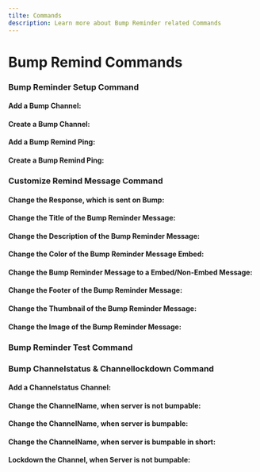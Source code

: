 ```yaml
---
tilte: Commands
description: Learn more about Bump Reminder related Commands
---
```

# Bump Remind Commands

### Bump Reminder Setup Command
#### Add a Bump Channel:
<command message = "%setup add #channel" slash = "/bump setup channel [channel]" description="Add a Bump Channel, where the Bump Remind Message will be sent." permissions="MANAGE_SERVER"/>

#### Create a Bump Channel:
<command message = "%setup create" slash = "Non Exist" description="Creates a Bump Channel, where the Bump Remind Message will be sent." permissions="MANAGE_SERVER"/>

#### Add a Bump Remind Ping:
<command message = "%setup ping @role" slash = "/bump setup ping [role]" description="Add a Bump Remind Ping, which will pinged on the Bump Remind Message." permissions="MANAGE_SERVER"/>

#### Create a Bump Remind Ping:
<command message = "%setup ping create" slash = "Non Exist" description="Creates a Bump Remind Ping, which will pinged on the Bump Remind Message." permissions="MANAGE_SERVER"/>

### Customize Remind Message Command

#### Change the Response, which is sent on Bump:
<command message = "%custom response <message>" slash = "/bump message response [message]" description="Sets the Message,which is sent on Bump" permissions="MANAGE_SERVER"/>

#### Change the Title of the Bump Reminder Message:
<command message = "%custom title <message>" slash = "/bump message title [message]" description="Sets the Title of the Embed, which is sent on the Bump Reminder Message" permissions="MANAGE_SERVER"/>

#### Change the Description of the Bump Reminder Message:
<command message = "%custom desc <message>" slash = "/bump message desc [message]" description="Sets the Description of the Embed, which is sent on the Bump Reminder Message" permissions="MANAGE_SERVER"/>

#### Change the Color of the Bump Reminder Message Embed:
<command message = "%custom color <hexcolor>" slash = "/bump message color [hexcolor]" description="Sets the Color of the Embed, which is sent on the Bump Reminder Embed Message" permissions="MANAGE_SERVER"/>

#### Change the Bump Reminder Message to a Embed/Non-Embed Message:
<command message = "%custom embed yes/no" slash = "/bump message embed [status]" description="Disables or Enables Embed Mode on the Bump Remind Message" permissions="MANAGE_SERVER"/>

#### Change the Footer of the Bump Reminder Message:
<command message = "%custom footer <message>" slash = "/bump message footer [message]" description="Sets the Footer of the Embed, which is sent on the Bump Reminder Message" permissions="MANAGE_SERVER" premium='true'/>

#### Change the Thumbnail of the Bump Reminder Message:
<command message = "%custom thumb <image-link>" slash = "/bump message thumbnail [image-link]" description="Sets the Thumbnail of the Embed, which is sent on the Bump Reminder Message" permissions="MANAGE_SERVER" premium='true'/>

#### Change the Image of the Bump Reminder Message:
<command message = "%custom image <image-link>" slash = "/bump message image [image-link]" description="Sets the Image of the Embed, which is sent on the Bump Reminder Message" permissions="MANAGE_SERVER" premium='true'/>

### Bump Reminder Test Command
<command message = "%test" slash = "/bump test" description="Simulate a Bump Reminder Message to check your current Setup" cooldown="10" permissions="MANAGE_SERVER"/>

### Bump Channelstatus & Channellockdown Command

#### Add a Channelstatus Channel:
<command message = "%channelstatus channel #channel" slash = "/bump channelstatus channel [channel]" description="Adds a Channel, where the Bump Status will be shown" permissions="MANAGE_SERVER"/>

#### Change the ChannelName, when server is not bumpable:
<command message = "%channelstatus notbumpable <channelname>" slash = "/bump channelstatus notbumpable [channelname]" description="Sets the ChannelName, when the Server is not bumpable" permissions="MANAGE_SERVER"/>

#### Change the ChannelName, when server is bumpable:
<command message = "%channelstatus bumpable <channelname>" slash = "/bump channelstatus bumpable [channelname]" description="Sets the ChannelName, when the Server is bumpable" permissions="MANAGE_SERVER"/>

#### Change the ChannelName, when server is bumpable in short:
<command message = "%channelstatus bumpableinshort <channelname>" slash = "/bump channelstatus bumpableinshort [channelname]" description="Sets the ChannelName, when the Server is bumpableinshort" permissions="MANAGE_SERVER"/>

#### Lockdown the Channel, when Server is not bumpable:
<command message = "%channelstatus lock enable/disable" slash = "/bump channelstatus lockdown [status]" description="Enables/Disables Channel Lockdown, when server is not Bumpable" permissions="MANAGE_SERVER"/>


